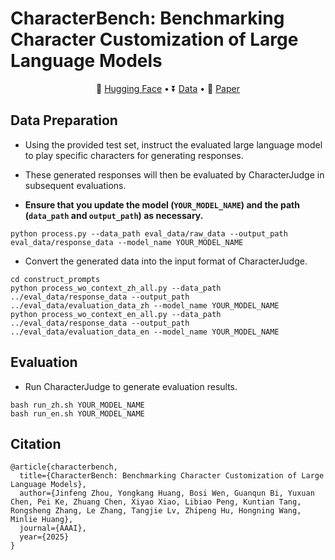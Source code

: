 # CharacterBench: Benchmarking Character Customization of Large Language Models

<p align="center">
   🤗 <a href="https://huggingface.co/thu-coai/CharacterJudge" target="_blank">Hugging Face</a> • ⏬ <a href="#eval_data" target="_blank">Data</a> •   📃 <a href="https://arxiv.org/pdf/2412.11912" target="_blank">Paper</a>
</p>

## Data Preparation

- Using the provided test set, instruct the evaluated large language model to play specific characters for generating responses.

- These generated responses will then be evaluated by CharacterJudge in subsequent evaluations.

- **Ensure that you update the model (`YOUR_MODEL_NAME`) and the path (`data_path` and `output_path`) as necessary.**


```shell
python process.py --data_path eval_data/raw_data --output_path eval_data/response_data --model_name YOUR_MODEL_NAME
```

- Convert the generated data into the input format of CharacterJudge.

```shell
cd construct_prompts
python process_wo_context_zh_all.py --data_path ../eval_data/response_data --output_path ../eval_data/evaluation_data_zh --model_name YOUR_MODEL_NAME
python process_wo_context_en_all.py --data_path ../eval_data/response_data --output_path ../eval_data/evaluation_data_en --model_name YOUR_MODEL_NAME
```

## Evaluation

- Run CharacterJudge to generate evaluation results.

```shell
bash run_zh.sh YOUR_MODEL_NAME
bash run_en.sh YOUR_MODEL_NAME
```

## Citation

```
@article{characterbench,
  title={CharacterBench: Benchmarking Character Customization of Large Language Models},
  author={Jinfeng Zhou, Yongkang Huang, Bosi Wen, Guanqun Bi, Yuxuan Chen, Pei Ke, Zhuang Chen, Xiyao Xiao, Libiao Peng, Kuntian Tang, Rongsheng Zhang, Le Zhang, Tangjie Lv, Zhipeng Hu, Hongning Wang, Minlie Huang},
  journal={AAAI},
  year={2025}
}
```
